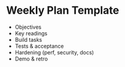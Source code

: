 # Weekly Plan Template

- Objectives
- Key readings
- Build tasks
- Tests & acceptance
- Hardening (perf, security, docs)
- Demo & retro
